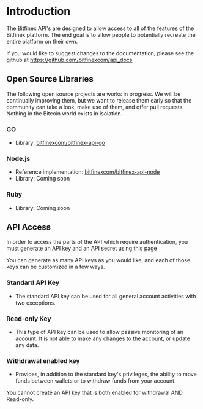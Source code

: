 # Introduction
The Bitfinex API's are designed to allow access to all of the features of the Bitfinex platform. The end goal is to
allow people to potentially recreate the entire platform on their own.

If you would like to suggest changes to the documentation, please see the github at https://github.com/bitfinexcom/api_docs

## Open Source Libraries
The following open source projects are works in progress. We will be continually improving them, but we want to release them early so that the community can take a look, make use of them, and offer pull requests. Nothing in the Bitcoin world exists in isolation.

### GO

* Library: [bitfinexcom/bitfinex-api-go](https://github.com/bitfinexcom/bitfinex-api-go)

### Node.js

* Reference implementation: [bitfinexcom/bitfinex-api-node](https://github.com/bitfinexcom/bitfinex-api-node)
* Library: Coming soon

### Ruby

* Library: Coming soon

## API Access
In order to access the parts of the API which require authentication, you must generate an API key and an API secret
using [this page](https://www.bitfinex.com/account/api)

You can generate as many API keys as you would like, and each of those keys can be customized in a few ways.

### Standard API Key
* The standard API key can be used for all general account activities with two exceptions.

### Read-only Key
* This type of API key can be used to allow passive monitoring of an account. It is not able to make any changes to the
account, or update any data.

### Withdrawal enabled key
* Provides, in addition to the standard key's privileges, the ability to move funds between
wallets or to withdraw funds from your account.

<aside class="notice">
You cannot create an API key that is both enabled for withdrawal AND Read-only.
</aside>